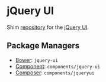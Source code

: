 jQuery UI
=========

Shim [repository](https://github.com/components/jqueryui) for the [jQuery UI](https://jqueryui.com).

Package Managers
----------------

* [Bower](http://bower.io/): `jquery-ui`
* [Component](https://github.com/component/component): `components/jquery-ui`
* [Composer](http://packagist.org/packages/components/jquery): `components/jqueryui`